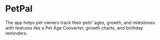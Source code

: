 # PetPal
The app helps pet owners track their pets' ages, growth, and milestones with features like a Pet Age Converter, growth charts, and birthday reminders.

